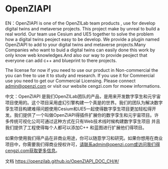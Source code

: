 # OpenZIAPI

EN：OpenZIAPI is one of the OpenZILab team products , use for develop  digital twins and metaverse projects. This project make by unreal  to build a real world. Our team use Cesium and UE5 together to solve the problem how a digital twins peoject easy to be develop. We provide a plugin named OpenZIAPI to add to your digital twins and metaverse projects.Many Companies who want to buid a digital twins can easily done this work by only know web  knowledges.And also our way to provide peoject that everyone can add c++ and blueprint to there projects.

The license for now if you need to use our product in Non-commercial the you can free to use it to study and research. If you use it for Commercial use you need to get our Commercial Licensing. Please connect admin@openzi.com or visit our website cengzi.com for moew informations.

中文：OpenZIAPI 是我们OpenZILab团队的产品，是用来开发数字孪生和元宇宙项目使用的。这个项目采用虚幻引擎构建一个真是的世界。我们的团队为解决数字孪生项目构建难得问题使用Cesium和UE5一起使得数字孪生项目更加轻松得开发。我们提供了一个叫做OpenZIAPI得插件扩展你的数字孪生和元宇宙项目。许多传统可视化公司可通过这种方式在只有Web技术线时候构建数字孪生项目 并且我们提供了工程使得每个人都可以添加C++ 和蓝图进行扩展他们得项目。

如果你使用我们得产品在非商业用途，你可以随意学习和研究。如果你想用在商业项目中，你需要我们得商业授权许可，请联系admin@openzi.com或访问我们得cengzi.com获取更多信息。

文档
https://openzilab.github.io/OpenZIAPI_DOC_CH/#/